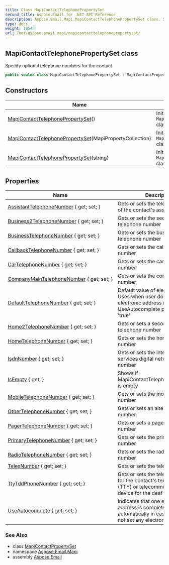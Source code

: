 ```yaml
---
title: Class MapiContactTelephonePropertySet
second_title: Aspose.Email for .NET API Reference
description: Aspose.Email.Mapi.MapiContactTelephonePropertySet class. Specify optional telephone numbers for the contact
type: docs
weight: 18540
url: /net/aspose.email.mapi/mapicontacttelephonepropertyset/
---
```

## MapiContactTelephonePropertySet class

Specify optional telephone numbers for the contact

```csharp
public sealed class MapiContactTelephonePropertySet : MapiContactPropertySet
```

## Constructors

| Name | Description |
| --- | --- |
| [MapiContactTelephonePropertySet](mapicontacttelephonepropertyset/#constructor)() | Initializes a new instance of the `MapiContactTelephonePropertySet` class |
| [MapiContactTelephonePropertySet](mapicontacttelephonepropertyset/#constructor_1)(MapiPropertyCollection) | Initializes a new instance of the `MapiContactTelephonePropertySet` class |
| [MapiContactTelephonePropertySet](mapicontacttelephonepropertyset/#constructor_2)(string) | Initializes a new instance of the `MapiContactTelephonePropertySet` class. |

## Properties

| Name | Description |
| --- | --- |
| [AssistantTelephoneNumber](../../aspose.email.mapi/mapicontacttelephonepropertyset/assistanttelephonenumber/) { get; set; } | Gets or sets the telephone number of the contact's assistant |
| [Business2TelephoneNumber](../../aspose.email.mapi/mapicontacttelephonepropertyset/business2telephonenumber/) { get; set; } | Gets or sets the second business telephone number |
| [BusinessTelephoneNumber](../../aspose.email.mapi/mapicontacttelephonepropertyset/businesstelephonenumber/) { get; set; } | Gets or sets the business telephone number |
| [CallbackTelephoneNumber](../../aspose.email.mapi/mapicontacttelephonepropertyset/callbacktelephonenumber/) { get; set; } | Gets or sets the callback telephone number |
| [CarTelephoneNumber](../../aspose.email.mapi/mapicontacttelephonepropertyset/cartelephonenumber/) { get; set; } | Gets or sets the car telephone number |
| [CompanyMainTelephoneNumber](../../aspose.email.mapi/mapicontacttelephonepropertyset/companymaintelephonenumber/) { get; set; } | Gets or sets the company phone number |
| [DefaultTelephoneNumber](../../aspose.email.mapi/mapicontacttelephonepropertyset/defaulttelephonenumber/) { get; set; } | Default value of electronic address Uses when user does not set any electronic address if UseAutocomplete property is set 'true' |
| [Home2TelephoneNumber](../../aspose.email.mapi/mapicontacttelephonepropertyset/home2telephonenumber/) { get; set; } | Gets or sets a second home telephone number |
| [HomeTelephoneNumber](../../aspose.email.mapi/mapicontacttelephonepropertyset/hometelephonenumber/) { get; set; } | Gets or sets the home telephone number |
| [IsdnNumber](../../aspose.email.mapi/mapicontacttelephonepropertyset/isdnnumber/) { get; set; } | Gets or sets the integrated services digital network (ISDN) number |
| [IsEmpty](../../aspose.email.mapi/mapicontacttelephonepropertyset/isempty/) { get; } | Shows if MapiContactTelephonePropertySet is empty |
| [MobileTelephoneNumber](../../aspose.email.mapi/mapicontacttelephonepropertyset/mobiletelephonenumber/) { get; set; } | Gets or sets the mobile telephone number |
| [OtherTelephoneNumber](../../aspose.email.mapi/mapicontacttelephonepropertyset/othertelephonenumber/) { get; set; } | Gets or sets an alternate telephone number |
| [PagerTelephoneNumber](../../aspose.email.mapi/mapicontacttelephonepropertyset/pagertelephonenumber/) { get; set; } | Gets or sets a pager telephone number |
| [PrimaryTelephoneNumber](../../aspose.email.mapi/mapicontacttelephonepropertyset/primarytelephonenumber/) { get; set; } | Gets or sets the primary telephone number |
| [RadioTelephoneNumber](../../aspose.email.mapi/mapicontacttelephonepropertyset/radiotelephonenumber/) { get; set; } | Gets or sets the radio telephone number |
| [TelexNumber](../../aspose.email.mapi/mapicontacttelephonepropertyset/telexnumber/) { get; set; } | Gets or sets the telex number |
| [TtyTddPhoneNumber](../../aspose.email.mapi/mapicontacttelephonepropertyset/ttytddphonenumber/) { get; set; } | Gets or sets the telephone number for the contact's text telephone (TTY) or telecommunication device for the deaf (TDD) |
| [UseAutocomplete](../../aspose.email.mapi/mapicontacttelephonepropertyset/useautocomplete/) { get; set; } | Indicates that one electronic address is completed automatically in case if user does not set any electronic address |

### See Also

* class [MapiContactPropertySet](../mapicontactpropertyset/)
* namespace [Aspose.Email.Mapi](../../aspose.email.mapi/)
* assembly [Aspose.Email](../../)


